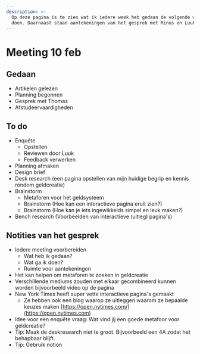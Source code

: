 ```yaml
---
description: >-
  Op deze pagina is te zien wat ik iedere week heb gedaan de volgende week ga
  doen. Daarnaast staan aantekeningen van het gesprek met Rinus en Luuk.
---
```


# Meeting 10 feb

## Gedaan

* Artikelen gelezen
* Planning begonnen
* Gesprek met Thomas
* Afstudeervaardigheden

## To do

* Enquête&#x20;
  * Opstellen
  * Reviewen door Luuk
  * Feedback verwerken
* Planning afmaken
* Design brief
* Desk research (een pagina opstellen van mijn huidige begrip en kennis rondom geldcreatie)
* Brainstorm&#x20;
  * Metaforen voor het geldsysteem
  * Brainstorm (Hoe kan een interactieve pagina eruit zien?)
  * Brainstorm (Hoe kan je iets ingewikkelds simpel en leuk maken?)
* Bench research (Voorbeelden van interactieve (uitleg) pagina's)

## Notities van het gesprek

* Iedere meeting voorbereiden&#x20;
  * Wat heb ik gedaan?
  * Wat ga ik doen?
  * Ruimte voor aantekeningen
* Het kan helpen om metaforen te zoeken in geldcreatie
* Verschillende mediums zouden met elkaar gecombineerd kunnen worden bijvoorbeeld video op de pagina
* New York Times heeft super vette interactieve pagina's gemaakt
  * Ze hebben ook een blog waarop ze uitleggen waarom ze bepaalde keuzes maken [https://open.nytimes.com/](https://open.nytimes.com)
* Idee voor een enquête vraag: Wat vind jij een goede metafoor voor geldcreatie?
* Tip: Maak de deskresearch niet te groot. Bijvoorbeeld een 4A zodat het behapbaar blijft.
* Tip: Gebruik notion



